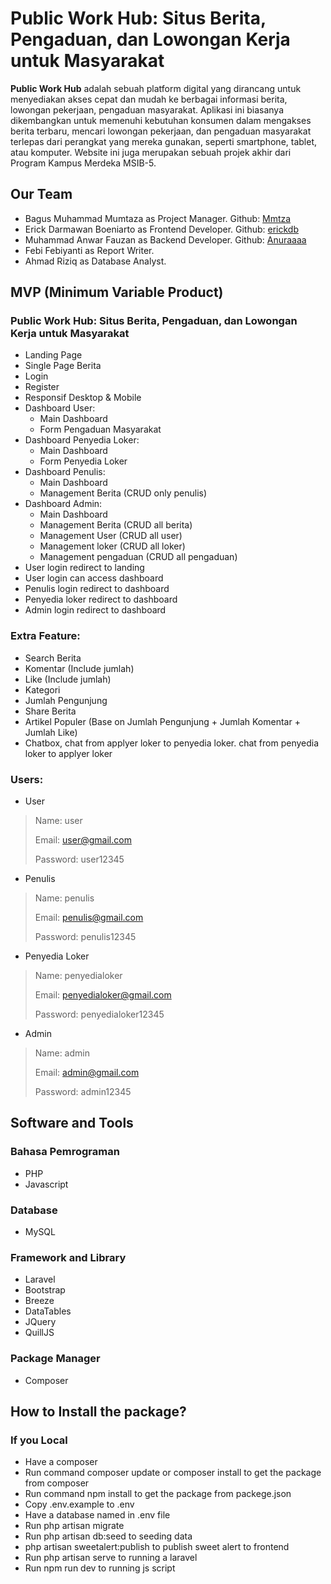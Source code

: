 # Public Work Hub: Situs Berita, Pengaduan, dan Lowongan Kerja untuk Masyarakat

<strong>Public Work Hub</strong> adalah sebuah platform digital yang dirancang untuk menyediakan akses cepat dan mudah ke berbagai informasi berita, lowongan pekerjaan, pengaduan masyarakat. Aplikasi ini biasanya dikembangkan untuk memenuhi kebutuhan konsumen dalam mengakses berita terbaru, mencari lowongan pekerjaan, dan pengaduan masyarakat terlepas dari perangkat yang mereka gunakan, seperti smartphone, tablet, atau komputer. Website ini juga merupakan sebuah projek akhir dari Program Kampus Merdeka MSIB-5.

## Our Team
- Bagus Muhammad Mumtaza as Project Manager. Github: [Mmtza](https://github.com/Mmtza)
- Erick Darmawan Boeniarto as Frontend Developer. Github: [erickdb](https://github.com/erickdb)
- Muhammad Anwar Fauzan as Backend Developer. Github: [Anuraaaa](https://github.com/Anuraaaa)
- Febi Febiyanti as Report Writer. 
- Ahmad Riziq as Database Analyst.

## MVP (Minimum Variable Product)
### Public Work Hub: Situs Berita, Pengaduan, dan Lowongan Kerja untuk Masyarakat
- Landing Page
- Single Page Berita
- Login
- Register
- Responsif Desktop & Mobile
- Dashboard User:
	- Main Dashboard
	- Form Pengaduan Masyarakat
- Dashboard Penyedia Loker:
	- Main Dashboard
	- Form Penyedia Loker
- Dashboard Penulis:
    - Main Dashboard
    - Management Berita (CRUD only penulis)
- Dashboard Admin:
	- Main Dashboard
	- Management Berita (CRUD all berita)
	- Management User (CRUD all user)
	- Management loker (CRUD all loker)
	- Management pengaduan (CRUD all pengaduan)
- User login redirect to landing
- User login can access dashboard
- Penulis login redirect to dashboard
- Penyedia loker redirect to dashboard
- Admin login redirect to dashboard

### Extra Feature:
- Search Berita
- Komentar (Include jumlah)
- Like (Include jumlah)
- Kategori
- Jumlah Pengunjung
- Share Berita
- Artikel Populer (Base on Jumlah Pengunjung + Jumlah Komentar + Jumlah Like)
- Chatbox, chat from applyer loker to penyedia loker. chat from penyedia loker to applyer loker

### Users: 
- User
> Name: user
>
> Email: user@gmail.com
>
> Password: user12345
- Penulis
> Name: penulis
>
> Email: penulis@gmail.com
>
> Password: penulis12345
- Penyedia Loker
> Name: penyedialoker
>
> Email: penyedialoker@gmail.com
>
> Password: penyedialoker12345
- Admin
> Name: admin
>
> Email: admin@gmail.com
>
> Password: admin12345

## Software and Tools
### Bahasa Pemrograman
- PHP
- Javascript

### Database
- MySQL

### Framework and Library
- Laravel
- Bootstrap
- Breeze
- DataTables
- JQuery
- QuillJS

### Package Manager
- Composer

## How to Install the package?

### If you Local
- Have a composer
- Run command composer update or composer install to get the package from composer
- Run command npm install to get the package from packege.json
- Copy .env.example to .env
- Have a database named in .env file
- Run php artisan migrate
- Run php artisan db:seed to seeding data
- php artisan sweetalert:publish to publish sweet alert to frontend 
- Run php artisan serve to running a laravel
- Run npm run dev to running js script
